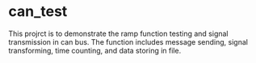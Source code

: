 # can_test
This projrct is to demonstrate the ramp function testing and signal transmission in can bus.
The function includes message sending, signal transforming, time counting, and data storing in file.

